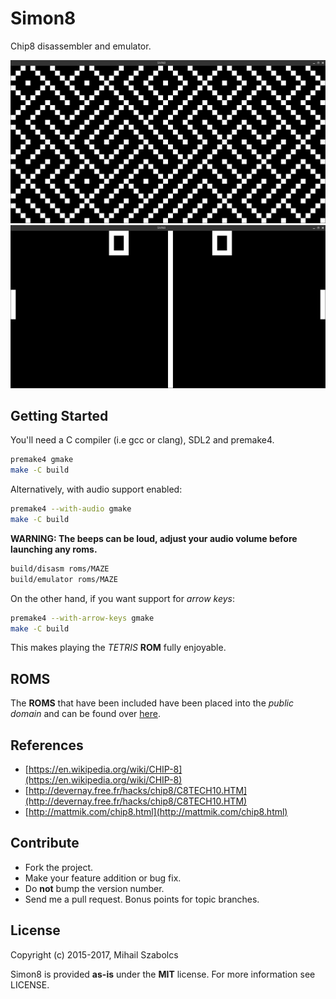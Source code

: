 Simon8
======
Chip8 disassembler and emulator.

![MAZE](pix/maze.png)
![PONG2](pix/pong2.png)

Getting Started
---------------
You'll need a C compiler (i.e gcc or clang), SDL2 and premake4.

```bash
premake4 gmake
make -C build
```

Alternatively, with audio support enabled:

```bash
premake4 --with-audio gmake
make -C build
```

**WARNING: The beeps can be loud, adjust your audio volume before launching
any roms.**

```bash
build/disasm roms/MAZE
build/emulator roms/MAZE
```

On the other hand, if you want support for *arrow keys*:

```bash
premake4 --with-arrow-keys gmake
make -C build
```

This makes playing the *TETRIS* **ROM** fully enjoyable.

ROMS
----
The **ROMS** that have been included have been placed into the
*public domain* and can be found over [here](http://www.zophar.net/pdroms/chip8.html).

References
----------
* [https://en.wikipedia.org/wiki/CHIP-8](https://en.wikipedia.org/wiki/CHIP-8)
* [http://devernay.free.fr/hacks/chip8/C8TECH10.HTM](http://devernay.free.fr/hacks/chip8/C8TECH10.HTM)
* [http://mattmik.com/chip8.html](http://mattmik.com/chip8.html)

Contribute
----------
* Fork the project.
* Make your feature addition or bug fix.
* Do **not** bump the version number.
* Send me a pull request. Bonus points for topic branches.

License
-------
Copyright (c) 2015-2017, Mihail Szabolcs

Simon8 is provided **as-is** under the **MIT** license.
For more information see LICENSE.

